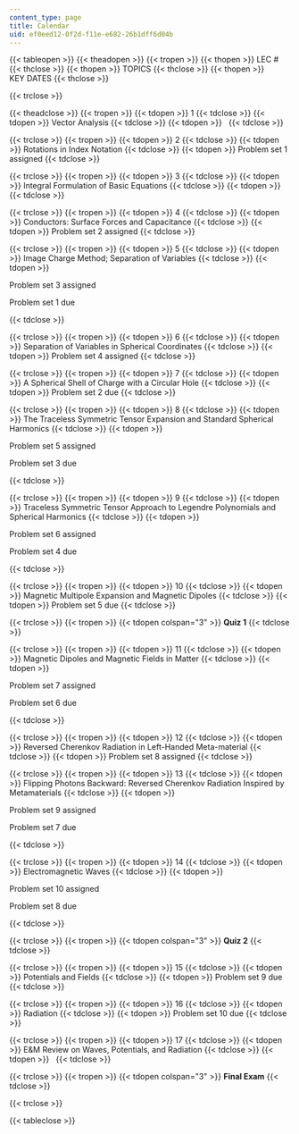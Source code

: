 ```yaml
---
content_type: page
title: Calendar
uid: ef0eed12-0f2d-f11e-e682-26b1dff6d04b
---
```


{{< tableopen >}}
{{< theadopen >}}
{{< tropen >}}
{{< thopen >}}
LEC #
{{< thclose >}}
{{< thopen >}}
TOPICS
{{< thclose >}}
{{< thopen >}}
KEY DATES
{{< thclose >}}

{{< trclose >}}

{{< theadclose >}}
{{< tropen >}}
{{< tdopen >}}
1
{{< tdclose >}}
{{< tdopen >}}
Vector Analysis
{{< tdclose >}}
{{< tdopen >}}
 
{{< tdclose >}}

{{< trclose >}}
{{< tropen >}}
{{< tdopen >}}
2
{{< tdclose >}}
{{< tdopen >}}
Rotations in Index Notation
{{< tdclose >}}
{{< tdopen >}}
Problem set 1 assigned
{{< tdclose >}}

{{< trclose >}}
{{< tropen >}}
{{< tdopen >}}
3
{{< tdclose >}}
{{< tdopen >}}
Integral Formulation of Basic Equations
{{< tdclose >}}
{{< tdopen >}}
 
{{< tdclose >}}

{{< trclose >}}
{{< tropen >}}
{{< tdopen >}}
4
{{< tdclose >}}
{{< tdopen >}}
Conductors: Surface Forces and Capacitance
{{< tdclose >}}
{{< tdopen >}}
Problem set 2 assigned
{{< tdclose >}}

{{< trclose >}}
{{< tropen >}}
{{< tdopen >}}
5
{{< tdclose >}}
{{< tdopen >}}
Image Charge Method; Separation of Variables
{{< tdclose >}}
{{< tdopen >}}


Problem set 3 assigned

Problem set 1 due


{{< tdclose >}}

{{< trclose >}}
{{< tropen >}}
{{< tdopen >}}
6
{{< tdclose >}}
{{< tdopen >}}
Separation of Variables in Spherical Coordinates
{{< tdclose >}}
{{< tdopen >}}
Problem set 4 assigned
{{< tdclose >}}

{{< trclose >}}
{{< tropen >}}
{{< tdopen >}}
7
{{< tdclose >}}
{{< tdopen >}}
A Spherical Shell of Charge with a Circular Hole
{{< tdclose >}}
{{< tdopen >}}
Problem set 2 due
{{< tdclose >}}

{{< trclose >}}
{{< tropen >}}
{{< tdopen >}}
8
{{< tdclose >}}
{{< tdopen >}}
The Traceless Symmetric Tensor Expansion and Standard Spherical Harmonics
{{< tdclose >}}
{{< tdopen >}}


Problem set 5 assigned

Problem set 3 due


{{< tdclose >}}

{{< trclose >}}
{{< tropen >}}
{{< tdopen >}}
9
{{< tdclose >}}
{{< tdopen >}}
Traceless Symmetric Tensor Approach to Legendre Polynomials and Spherical Harmonics
{{< tdclose >}}
{{< tdopen >}}


Problem set 6 assigned

Problem set 4 due


{{< tdclose >}}

{{< trclose >}}
{{< tropen >}}
{{< tdopen >}}
10
{{< tdclose >}}
{{< tdopen >}}
Magnetic Multipole Expansion and Magnetic Dipoles
{{< tdclose >}}
{{< tdopen >}}
Problem set 5 due
{{< tdclose >}}

{{< trclose >}}
{{< tropen >}}
{{< tdopen colspan="3" >}}
**Quiz 1**
{{< tdclose >}}

{{< trclose >}}
{{< tropen >}}
{{< tdopen >}}
11
{{< tdclose >}}
{{< tdopen >}}
Magnetic Dipoles and Magnetic Fields in Matter
{{< tdclose >}}
{{< tdopen >}}


Problem set 7 assigned

Problem set 6 due


{{< tdclose >}}

{{< trclose >}}
{{< tropen >}}
{{< tdopen >}}
12
{{< tdclose >}}
{{< tdopen >}}
Reversed Cherenkov Radiation in Left-Handed Meta-material
{{< tdclose >}}
{{< tdopen >}}
Problem set 8 assigned
{{< tdclose >}}

{{< trclose >}}
{{< tropen >}}
{{< tdopen >}}
13
{{< tdclose >}}
{{< tdopen >}}
Flipping Photons Backward: Reversed Cherenkov Radiation Inspired by Metamaterials
{{< tdclose >}}
{{< tdopen >}}


Problem set 9 assigned

Problem set 7 due


{{< tdclose >}}

{{< trclose >}}
{{< tropen >}}
{{< tdopen >}}
14
{{< tdclose >}}
{{< tdopen >}}
Electromagnetic Waves
{{< tdclose >}}
{{< tdopen >}}


Problem set 10 assigned

Problem set 8 due


{{< tdclose >}}

{{< trclose >}}
{{< tropen >}}
{{< tdopen colspan="3" >}}
**Quiz 2**
{{< tdclose >}}

{{< trclose >}}
{{< tropen >}}
{{< tdopen >}}
15
{{< tdclose >}}
{{< tdopen >}}
Potentials and Fields
{{< tdclose >}}
{{< tdopen >}}
Problem set 9 due
{{< tdclose >}}

{{< trclose >}}
{{< tropen >}}
{{< tdopen >}}
16
{{< tdclose >}}
{{< tdopen >}}
Radiation
{{< tdclose >}}
{{< tdopen >}}
Problem set 10 due
{{< tdclose >}}

{{< trclose >}}
{{< tropen >}}
{{< tdopen >}}
17
{{< tdclose >}}
{{< tdopen >}}
E&M Review on Waves, Potentials, and Radiation
{{< tdclose >}}
{{< tdopen >}}
 
{{< tdclose >}}

{{< trclose >}}
{{< tropen >}}
{{< tdopen colspan="3" >}}
**Final Exam**
{{< tdclose >}}

{{< trclose >}}

{{< tableclose >}}